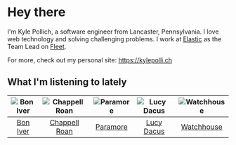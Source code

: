 # Hey there


I'm Kyle Pollich, a software engineer from Lancaster, Pennsylvania. I love web technology and solving challenging problems.
I work at [Elastic](https://www.elastic.co/) as the Team Lead on [Fleet](https://www.elastic.co/guide/en/fleet/current/fleet-overview.html).

For more, check out my personal site: https://kylepolli.ch

## What I'm listening to lately

<!-- begin artists -->
  |![Bon Iver](https://i.scdn.co/image/ab6761610000f1781a0c1f04c95539fd55ef0ebb)|![Chappell Roan](https://i.scdn.co/image/ab6761610000f178cde5a0d57c1b79de5fce6bee)|![Paramore](https://i.scdn.co/image/ab6761610000f178b10c34546a4ca2d7faeb8865)|![Lucy Dacus](https://i.scdn.co/image/ab6761610000f178312e950a378c56701bd2584c)|![Watchhouse](https://i.scdn.co/image/ab6761610000f1789a868b30d29e0acad718e85e)|
  |:---:|:---:|:---:|:---:|:---:|
  |[Bon Iver](https://open.spotify.com/artist/4LEiUm1SRbFMgfqnQTwUbQ)|[Chappell Roan](https://open.spotify.com/artist/7GlBOeep6PqTfFi59PTUUN)|[Paramore](https://open.spotify.com/artist/74XFHRwlV6OrjEM0A2NCMF)|[Lucy Dacus](https://open.spotify.com/artist/07D1Bjaof0NFlU32KXiqUP)|[Watchhouse](https://open.spotify.com/artist/675tsBPpaZtqyiBwEf3ZEP)|
<!-- end artists -->

